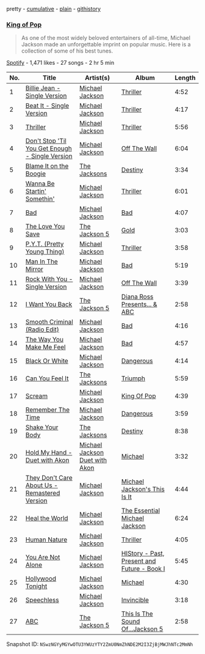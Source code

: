 pretty - [cumulative](/playlists/cumulative/653U7cDBXXkPZ07Xk8kxL6.md) - [plain](/playlists/plain/653U7cDBXXkPZ07Xk8kxL6) - [githistory](https://github.githistory.xyz/mackorone/spotify-playlist-archive/blob/main/playlists/plain/653U7cDBXXkPZ07Xk8kxL6)

### [King of Pop](https://open.spotify.com/playlist/653U7cDBXXkPZ07Xk8kxL6)

> As one of the most widely beloved entertainers of all\-time, Michael Jackson made an unforgettable imprint on popular music\. Here is a collection of some of his best tunes.

[Spotify](https://open.spotify.com/user/spotify) - 1,471 likes - 27 songs - 2 hr 5 min

| No. | Title | Artist(s) | Album | Length |
|---|---|---|---|---|
| 1 | [Billie Jean \- Single Version](https://open.spotify.com/track/6aLWY1Lax3ASlHzNAl2xRZ) | [Michael Jackson](https://open.spotify.com/artist/3fMbdgg4jU18AjLCKBhRSm) | [Thriller](https://open.spotify.com/album/1x6guHfwvOGsIQgRK5v5p1) | 4:52 |
| 2 | [Beat It \- Single Version](https://open.spotify.com/track/6n5BpBMLfOy4uOLzmmZaEf) | [Michael Jackson](https://open.spotify.com/artist/3fMbdgg4jU18AjLCKBhRSm) | [Thriller](https://open.spotify.com/album/1x6guHfwvOGsIQgRK5v5p1) | 4:17 |
| 3 | [Thriller](https://open.spotify.com/track/3mCHHqfRktiCRetZ1KiJHE) | [Michael Jackson](https://open.spotify.com/artist/3fMbdgg4jU18AjLCKBhRSm) | [Thriller](https://open.spotify.com/album/1x6guHfwvOGsIQgRK5v5p1) | 5:56 |
| 4 | [Don't Stop 'Til You Get Enough \- Single Version](https://open.spotify.com/track/2ThA2HEEfcn47HPh210woX) | [Michael Jackson](https://open.spotify.com/artist/3fMbdgg4jU18AjLCKBhRSm) | [Off The Wall](https://open.spotify.com/album/4c4zsGZwtoTXOPGlDXTmw8) | 6:04 |
| 5 | [Blame It on the Boogie](https://open.spotify.com/track/1qDxpXApOmGgfkvq8DNhFT) | [The Jacksons](https://open.spotify.com/artist/2yrbLiuBmc9j81lTX3XUuI) | [Destiny](https://open.spotify.com/album/3pIvt7ca8uJmrfnJAQA5l1) | 3:34 |
| 6 | [Wanna Be Startin' Somethin'](https://open.spotify.com/track/4KMS6h0YOy7QU6y3u5ghzM) | [Michael Jackson](https://open.spotify.com/artist/3fMbdgg4jU18AjLCKBhRSm) | [Thriller](https://open.spotify.com/album/1x6guHfwvOGsIQgRK5v5p1) | 6:01 |
| 7 | [Bad](https://open.spotify.com/track/5N2wtVRejJpHCyui0ZyNFG) | [Michael Jackson](https://open.spotify.com/artist/3fMbdgg4jU18AjLCKBhRSm) | [Bad](https://open.spotify.com/album/4GE64Gcm59UQC6mtgjn4IK) | 4:07 |
| 8 | [The Love You Save](https://open.spotify.com/track/2Tj6rXVPsBpuY457tTLv8Y) | [The Jackson 5](https://open.spotify.com/artist/2iE18Oxc8YSumAU232n4rW) | [Gold](https://open.spotify.com/album/5CyeRETUSdlF5H0kZ7DWFq) | 3:03 |
| 9 | [P.Y.T\. \(Pretty Young Thing\)](https://open.spotify.com/track/7xfEgtVHwqQOB9Ixbr4qs6) | [Michael Jackson](https://open.spotify.com/artist/3fMbdgg4jU18AjLCKBhRSm) | [Thriller](https://open.spotify.com/album/1x6guHfwvOGsIQgRK5v5p1) | 3:58 |
| 10 | [Man In The Mirror](https://open.spotify.com/track/55I6ZPux4NnreHCOct3tZP) | [Michael Jackson](https://open.spotify.com/artist/3fMbdgg4jU18AjLCKBhRSm) | [Bad](https://open.spotify.com/album/4GE64Gcm59UQC6mtgjn4IK) | 5:19 |
| 11 | [Rock With You \- Single Version](https://open.spotify.com/track/5R3LdtAeVTJMERuaccngRD) | [Michael Jackson](https://open.spotify.com/artist/3fMbdgg4jU18AjLCKBhRSm) | [Off The Wall](https://open.spotify.com/album/4c4zsGZwtoTXOPGlDXTmw8) | 3:39 |
| 12 | [I Want You Back](https://open.spotify.com/track/07z8PRXkYMkC4McV5RjuK9) | [The Jackson 5](https://open.spotify.com/artist/2iE18Oxc8YSumAU232n4rW) | [Diana Ross Presents..\. & ABC](https://open.spotify.com/album/0PPuP3OzvteSmCbOiZfmfZ) | 2:58 |
| 13 | [Smooth Criminal \(Radio Edit\)](https://open.spotify.com/track/2cJWJHeKOBOiPqFTSoiBux) | [Michael Jackson](https://open.spotify.com/artist/3fMbdgg4jU18AjLCKBhRSm) | [Bad](https://open.spotify.com/album/4GE64Gcm59UQC6mtgjn4IK) | 4:16 |
| 14 | [The Way You Make Me Feel](https://open.spotify.com/track/26I713ePSpJh6ze95e5FFP) | [Michael Jackson](https://open.spotify.com/artist/3fMbdgg4jU18AjLCKBhRSm) | [Bad](https://open.spotify.com/album/4GE64Gcm59UQC6mtgjn4IK) | 4:57 |
| 15 | [Black Or White](https://open.spotify.com/track/10L4K7607BSC5aq8lc2leC) | [Michael Jackson](https://open.spotify.com/artist/3fMbdgg4jU18AjLCKBhRSm) | [Dangerous](https://open.spotify.com/album/17rMrtfUIKzVNOHdyiJpzR) | 4:14 |
| 16 | [Can You Feel It](https://open.spotify.com/track/4IiuLNG8nFfT4XAc94sxLz) | [The Jacksons](https://open.spotify.com/artist/2yrbLiuBmc9j81lTX3XUuI) | [Triumph](https://open.spotify.com/album/6NuMFKAHblRCn2Gl1vttCb) | 5:59 |
| 17 | [Scream](https://open.spotify.com/track/0jE5ypuY0RlFrnbr6zvTGV) | [Michael Jackson](https://open.spotify.com/artist/3fMbdgg4jU18AjLCKBhRSm) | [King Of Pop](https://open.spotify.com/album/6WqeRr8qGtEnJFFGX9OBvV) | 4:39 |
| 18 | [Remember The Time](https://open.spotify.com/track/52yW8YAEwKcUZZVcflq3Fw) | [Michael Jackson](https://open.spotify.com/artist/3fMbdgg4jU18AjLCKBhRSm) | [Dangerous](https://open.spotify.com/album/17rMrtfUIKzVNOHdyiJpzR) | 3:59 |
| 19 | [Shake Your Body](https://open.spotify.com/track/3iN87aEhrDablT1IVj7TAS) | [The Jacksons](https://open.spotify.com/artist/2yrbLiuBmc9j81lTX3XUuI) | [Destiny](https://open.spotify.com/album/3pIvt7ca8uJmrfnJAQA5l1) | 8:38 |
| 20 | [Hold My Hand \- Duet with Akon](https://open.spotify.com/track/7jyZ3JdEbk5RJ2rZygsBmn) | [Michael Jackson Duet with Akon](https://open.spotify.com/artist/3m6gIJdZpdikcNNdqEPQQ0) | [Michael](https://open.spotify.com/album/4R9ftTftsKlE4Y5gJ7Jj73) | 3:32 |
| 21 | [They Don't Care About Us \- Remastered Version](https://open.spotify.com/track/7MdenVOyOCRoxbgPpjEiAL) | [Michael Jackson](https://open.spotify.com/artist/3fMbdgg4jU18AjLCKBhRSm) | [Michael Jackson's This Is It](https://open.spotify.com/album/7pMVCMwGykuEu9rzTHxLCm) | 4:44 |
| 22 | [Heal the World](https://open.spotify.com/track/6VKdok4tidC3WOzZaR7HQS) | [Michael Jackson](https://open.spotify.com/artist/3fMbdgg4jU18AjLCKBhRSm) | [The Essential Michael Jackson](https://open.spotify.com/album/3ubQZz8WgIfvjSoekS5daO) | 6:24 |
| 23 | [Human Nature](https://open.spotify.com/track/1uhEugk1CbY7mCGkYYBJJk) | [Michael Jackson](https://open.spotify.com/artist/3fMbdgg4jU18AjLCKBhRSm) | [Thriller](https://open.spotify.com/album/1x6guHfwvOGsIQgRK5v5p1) | 4:05 |
| 24 | [You Are Not Alone](https://open.spotify.com/track/6oi4tYdXgClsuj5BAPkUoI) | [Michael Jackson](https://open.spotify.com/artist/3fMbdgg4jU18AjLCKBhRSm) | [HIStory \- Past, Present and Future \- Book I](https://open.spotify.com/album/4orVhH7SdUOBQ3wcEYSjaO) | 5:45 |
| 25 | [Hollywood Tonight](https://open.spotify.com/track/3Uzzfyyyf0snEN7ACMFnp1) | [Michael Jackson](https://open.spotify.com/artist/3fMbdgg4jU18AjLCKBhRSm) | [Michael](https://open.spotify.com/album/4R9ftTftsKlE4Y5gJ7Jj73) | 4:30 |
| 26 | [Speechless](https://open.spotify.com/track/7doA7iFXq9tPxiTmJ4qyDr) | [Michael Jackson](https://open.spotify.com/artist/3fMbdgg4jU18AjLCKBhRSm) | [Invincible](https://open.spotify.com/album/1dApQomnuUyeG8H5DTjIkV) | 3:18 |
| 27 | [ABC](https://open.spotify.com/track/0tdoyI0QqMa5G1mdOEKIDw) | [The Jackson 5](https://open.spotify.com/artist/2iE18Oxc8YSumAU232n4rW) | [This Is The Sound Of...Jackson 5](https://open.spotify.com/album/2tsnPD2qCsXP82h2TCZf2b) | 2:58 |

Snapshot ID: `NSwzNGYyMGYwOTU3YWUzYTY2ZmU0NmZhNDE2M2I3ZjBjMWJhNTc2MmNh`
